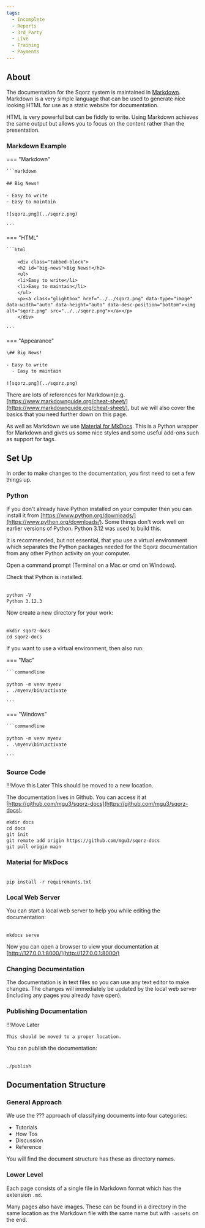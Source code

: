 ```yaml
---
tags:
  - Incomplete
  - Reports
  - 3rd_Party
  - Live
  - Training
  - Payments
---
```

## About

The documentation for the Sqorz system is maintained in [Markdown](https://en.wikipedia.org/wiki/Markdown). 
Markdown is a very simple language
that can be used to generate nice looking HTML for use as a static website for documentation.

HTML is very powerful but can be fiddly to write. Using Markdown achieves the same output but allows
you to focus on the content rather than the presentation.

### Markdown Example

=== "Markdown"

    ```markdown
    
    ## Big News!
    
    - Easy to write
    - Easy to maintain
    
    ![sqorz.png](../sqorz.png)
    
    ```

=== "HTML"

    ```html
    
        <div class="tabbed-block">
        <h2 id="big-news">Big News!</h2>
        <ul>
        <li>Easy to write</li>
        <li>Easy to maintain</li>
        </ul>
        <p><a class="glightbox" href="../../sqorz.png" data-type="image" data-width="auto" data-height="auto" data-desc-position="bottom"><img alt="sqorz.png" src="../../sqorz.png"></a></p>
        </div>
    
    ```

=== "Appearance"

    \## Big News!
    
    - Easy to write
      - Easy to maintain
    
    ![sqorz.png](../sqorz.png)

There are lots of references for Markdown(e.g. 
[https://www.markdownguide.org/cheat-sheet/](https://www.markdownguide.org/cheat-sheet/), 
but we will also cover the basics that you need further down on
this page.

As well as Markdown we use [Material for MkDocs](https://squidfunk.github.io/mkdocs-material/). This 
is a Python wrapper for Markdown and gives us
some nice styles and some useful add-ons such as support for tags.

## Set Up

In order to make changes to the documentation, you first need to set a few things up.

### Python

If you don't already have Python installed on your computer then you can install it 
from [https://www.python.org/downloads/](https://www.python.org/downloads/). Some things don't work well on earlier
versions of Python. Python 3.12 was used to build this.

It is recommended, but not essential, that you use a virtual environment which separates the Python packages
needed for the Sqorz documentation from any other Python activity on your computer.

Open a command prompt (Terminal on a Mac or cmd on Windows).

Check that Python is installed.

```commandline

python -V
Python 3.12.3

```

Now create a new directory for your work:

```commandline

mkdir sqorz-docs
cd sqorz-docs

```

If you want to use a virtual environment, then also run:

=== "Mac"

    ```commandline
    
    python -m venv myenv
    . ./myenv/bin/activate
    
    ```

=== "Windows"

    ```commandline
    
    python -m venv myenv
    . .\myenv\bin\activate
    
    ```

### Source Code

!!!Move this Later
    This should be moved to a new location.

The documentation lives in Github. You can access it 
at [https://github.com/mgu3/sqorz-docs](https://github.com/mgu3/sqorz-docs).

```commandline
mkdir docs
cd docs
git init
git remote add origin https://github.com/mgu3/sqorz-docs
git pull origin main

```

### Material for MkDocs

```commandline

pip install -r requirements.txt

```

### Local Web Server

You can start a local web server to help you while editing the documentation:

```commandline

mkdocs serve

```

Now you can open a browser to view your documentation at [http://127.0.0.1:8000/](http://127.0.0.1:8000/)

### Changing Documentation

The documentation is in text files so you can use any text editor to make changes. The changes will immediately
be updated by the local web server (including any pages you already have open).

### Publishing Documentation

!!!Move Later

    This should be moved to a proper location.

You can publish the documentation:

```commandline

./publish

```

## Documentation Structure

### General Approach

We use the ??? approach of classifying documents into four categories:

- Tutorials
- How Tos
- Discussion
- Reference

You will find the document structure has these as directory names.

### Lower Level

Each page consists of a single file in Markdown format which has the extension `.md`.

Many pages also have images. These can be found in a directory in the same location
as the Markdown file with the same name but with `-assets` on the end.